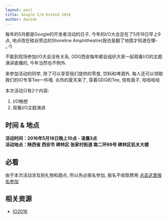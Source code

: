 ```yaml
---
layout: post
title: Google I/O Extend 2016
author: davidx
---
```


每年的5月都是Google的开发者活动的日子, 今年的I/O大会定在了5月18日早上9点, 地点改在硅谷旁边的Shoreline Amphitheatre(我也是翻了地图才知道在哪-_-!)

不能到现场参加I/O大会没有关系, GDG西安每年都会组织大家一起观看I/O的主题演讲直播的, 今年当然也不例外.

来参加活动的同学, 除了可以享受我们提供的零食, 饮料和啤酒外, 每人还可以领取我们的IO专享Tee一件哦. 炎热的夏天来了, 穿着GDG的Tee, 倍有面子, 哈哈哈哈

本次活动只有2个内容:

1. I/O畅想
2. 观看I/O主题演讲

## 时间 & 地点

**活动时间：2016年5月18日晚上10点 - 凌晨3点**  
**活动地点：陕西省 西安市 碑林区 张家村街道 南二环69号 碑林区机关大楼**

## 必看

由于本次活动涉及到礼物和甜点, 所以务必报名参加, 报名不收取费用 [点击这里报名参加](https://www.gdgdocs.org/forms/d/1Cemizt2nrpCluYt9Yhcm2gOI28DrgVdmV_aOtboviVo/viewform)

## 相关资源

 - [IO2016](https://events.google.com/io2016/)
